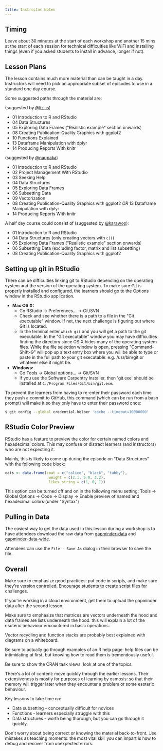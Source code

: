 ```yaml
---
title: Instructor Notes
---
```


## Timing

Leave about 30 minutes at the start of each workshop and another 15 mins
at the start of each session for technical difficulties like WiFi and
installing things (even if you asked students to install in advance, longer if
not).

## Lesson Plans

The lesson contains much more material than can be taught in a day.
Instructors will need to pick an appropriate subset of episodes to use
in a standard one day course.

Some suggested paths through the material are:

(suggested by [@liz-is](https://github.com/swcarpentry/r-novice-gapminder/issues/104#issuecomment-276529213))

- 01 Introduction to R and RStudio
- 04 Data Structures
- 05 Exploring Data Frames ("Realistic example" section onwards)
- 08 Creating Publication-Quality Graphics with ggplot2
- 10 Functions Explained
- 13 Dataframe Manipulation with dplyr
- 14 Producing Reports With knitr

(suggested by [@naupaka](https://github.com/swcarpentry/r-novice-gapminder/issues/104#issuecomment-312547509))

- 01 Introduction to R and RStudio
- 02 Project Management With RStudio
- 03 Seeking Help
- 04 Data Structures
- 05 Exploring Data Frames
- 06 Subsetting Data
- 09 Vectorization
- 08 Creating Publication-Quality Graphics with ggplot2 *OR*
  13 Dataframe Manipulation with dplyr
- 14 Producing Reports With knitr

A half day course could consist of (suggested by [@karawoo](https://github.com/swcarpentry/r-novice-gapminder/issues/104#issuecomment-277599864)):

- 01 Introduction to R and RStudio
- 04 Data Structures (only creating vectors with `c()`)
- 05 Exploring Data Frames ("Realistic example" section onwards)
- 06 Subsetting Data (excluding factor, matrix and list subsetting)
- 08 Creating Publication-Quality Graphics with ggplot2

## Setting up git in RStudio

There can be difficulties linking git to RStudio depending on the
operating system and the version of the operating system. To make sure
Git is properly installed and configured, the learners should go to
the Options window in the RStudio application.

- **Mac OS X:**
  - Go RStudio -> Preferences... -> Git/SVN
  - Check and see whether there is a path to a file in the "Git executable" window. If not, the next challenge is figuring out where Git is located.
  - In the terminal enter `which git` and you will get a path to the git executable. In the "Git executable" window you may have difficulties finding the directory since OS X hides many of the operating system files. While the file selection window is open, pressing "Command-Shift-G" will pop up a text entry box where you will be able to type or paste in the full path to your git executable: e.g. /usr/bin/git or whatever else it might be.
- **Windows:**
  - Go Tools -> Global options... -> Git/SVN
  - If you use the Software Carpentry Installer, then 'git.exe' should be installed at `C:/Program Files/Git/bin/git.exe`.

To prevent the learners from having to re-enter their password each time they push a commit to GitHub, this command (which can be run from a bash prompt) will make it so they only have to enter their password once:

```bash
$ git config --global credential.helper 'cache --timeout=10000000'
```

## RStudio Color Preview

RStudio has a feature to preview the color for certain named colors and hexadecimal colors. This may confuse or distract learners (and instructors) who are not expecting it.

Mainly, this is likely to come up during the episode on "Data Structures" with the following code block:

```r
cats <- data.frame(coat = c("calico", "black", "tabby"),
                    weight = c(2.1, 5.0, 3.2),
                    likes_string = c(1, 0, 1))
```

This option can be turned off and on in the following menu setting:
Tools -> Global Options -> Code -> Display -> Enable preview of named and hexadecimal colors (under "Syntax") 

## Pulling in Data

The easiest way to get the data used in this lesson during a workshop is to have
attendees download the raw data from [gapminder-data] and
[gapminder-data-wide].

Attendees can use the `File - Save As` dialog in their browser to save the file.

## Overall

Make sure to emphasize good practices: put code in scripts, and make
sure they're version controlled. Encourage students to create script
files for challenges.

If you're working in a cloud environment, get them to upload the
gapminder data after the second lesson.

Make sure to emphasize that matrices are vectors underneath the hood
and data frames are lists underneath the hood: this will explain a
lot of the esoteric behaviour encountered in basic operations.

Vector recycling and function stacks are probably best explained
with diagrams on a whiteboard.

Be sure to actually go through examples of an R help page: help files
can be intimidating at first, but knowing how to read them is tremendously
useful.

Be sure to show the CRAN task views, look at one of the topics.

There's a lot of content: move quickly through the earlier lessons. Their
extensiveness is mostly for purposes of learning by osmosis: so that their
memory will trigger later when they encounter a problem or some esoteric behaviour.

Key lessons to take time on:

- Data subsetting - conceptually difficult for novices
- Functions - learners especially struggle with this
- Data structures - worth being thorough, but you can go through it quickly.

Don't worry about being correct or knowing the material back-to-front. Use
mistakes as teaching moments: the most vital skill you can impart is how to
debug and recover from unexpected errors.

[gapminder-data]: data/gapminder_data.csv
[gapminder-data-wide]: data/gapminder_wide.csv



